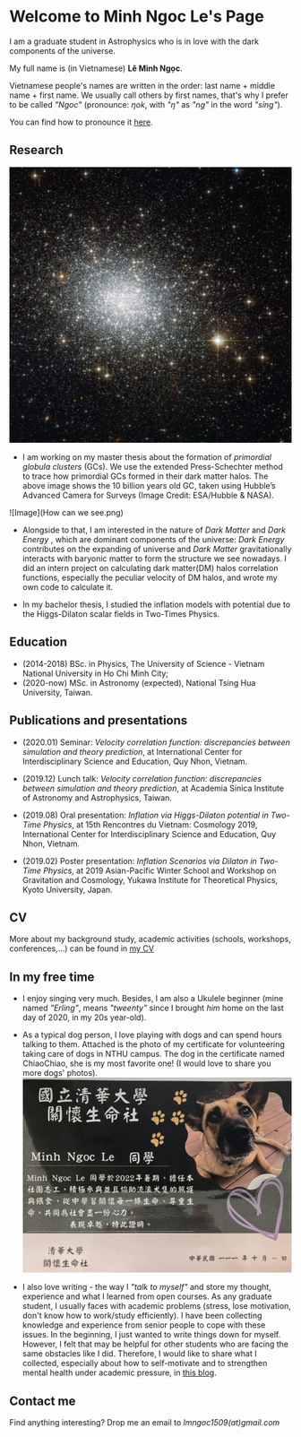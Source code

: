 # Welcome to Minh Ngoc Le's Page

I am a graduate student in Astrophysics who is in love with the dark components of the universe. 

My full name is (in Vietnamese) **Lê Minh Ngọc**. 

Vietnamese people's names are written in the order: last name + middle name + first name.  We usually call others by first names, that's why I prefer to be called _"Ngoc"_ (pronounce: _ŋok_, with _"ŋ"_ as _"ng"_ in the word _"sing"_). 

You can find how to pronounce it [here](https://forvo.com/user/ngocle0915/).

## Research

![Image](NGC121.jpg)

- I am working on my master thesis about the formation of _primordial globula clusters_ (GCs). We use the extended Press-Schechter method to trace how primordial GCs formed in their dark matter halos. The above image shows the 10 billion years old GC, taken using Hubble’s Advanced Camera for Surveys (Image Credit: ESA/Hubble & NASA).

![Image](How can we see.png)

- Alongside to that, I am interested in the nature of _Dark Matter_ and _Dark Energy_ , which are dominant components of the universe: _Dark Energy_ contributes on the expanding of universe and _Dark Matter_ gravitationally interacts with baryonic matter to form the structure we see nowadays. I did an intern project on calculating dark matter(DM) halos correlation functions, especially the peculiar velocity of DM halos, and wrote my own code to calculate it.

- In my bachelor thesis, I studied the inflation models with potential due to the Higgs-Dilaton scalar fields in Two-Times Physics. 
 

## Education

- (2014-2018) BSc. in Physics, The University of Science - Vietnam National University in Ho Chi Minh City;
- (2020-now) MSc. in Astronomy (expected), National Tsing Hua University, Taiwan. 

## Publications and presentations

- (2020.01) Seminar: _Velocity correlation function: discrepancies between simulation and theory prediction_, at International Center for Interdisciplinary Science and Education, Quy Nhon, Vietnam.

- (2019.12) Lunch talk: _Velocity correlation function: discrepancies between simulation and theory prediction_, at Academia Sinica Institute of Astronomy and Astrophysics, Taiwan.

- (2019.08) Oral presentation: _Inflation via Higgs-Dilaton potential in Two-Time Physics_, at 15th Rencontres du Vietnam: Cosmology 2019, International Center for Interdisciplinary Science and Education, Quy Nhon, Vietnam.
 
 - (2019.02) Poster presentation: _Inflation Scenarios via Dilaton in Two-Time Physics_, at 2019 Asian-Pacific Winter School and Workshop on Gravitation and Cosmology, Yukawa Institute for Theoretical Physics, Kyoto University, Japan.	

## CV
More about my background study, academic activities (schools, workshops, conferences,...) can be found in [my CV](Minh_Ngoc_LE_CV.pdf)

## In my free time

- I enjoy singing very much. Besides, I am also a Ukulele beginner (mine named _"Erling"_, means _"tweenty"_ since I brought _him_ home on the last day of 2020, in my 20s year-old).
- As a typical dog person, I love playing with dogs and can spend hours talking to them. Attached is the photo of my certificate for volunteering taking care of dogs in NTHU campus. The dog in the certificate named ChiaoChiao, she is my most favorite one! (I would love to share you more dogs' photos).
![Image](chiao.jpg)


- I also love writing - the way I _"talk to myself"_ and store my thought, experience and what I learned from open courses. As any graduate student, I usually faces with academic problems (stress, lose motivation, don't know how to work/study efficiently). I have been collecting knowledge and experience from senior people to cope with these issues. In the beginning, I just wanted to write things down for myself. However, I felt that may be helpful for other students who are facing the same obstacles like I did. Therefore, I would like to share what I collected, especially about how to self-motivate and to strengthen mental health under academic pressure, in [this blog](https://life-of-a-grad-student.blogspot.com/).

## Contact me

Find anything interesting? Drop me an email to _lmngoc1509(at)gmail.com_
